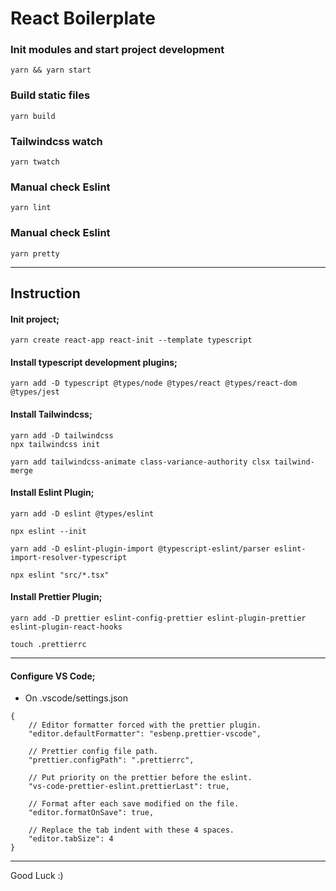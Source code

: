 # React Boilerplate

### Init modules and start project development

```
yarn && yarn start
```

### Build static files

```
yarn build
```

### Tailwindcss watch

```
yarn twatch
```

### Manual check Eslint

```
yarn lint
```

### Manual check Eslint

```
yarn pretty
```

---

## Instruction

#### Init project;

```
yarn create react-app react-init --template typescript
```

#### Install typescript development plugins;

```
yarn add -D typescript @types/node @types/react @types/react-dom @types/jest

```

#### Install Tailwindcss;

```
yarn add -D tailwindcss
npx tailwindcss init

yarn add tailwindcss-animate class-variance-authority clsx tailwind-merge
```

#### Install Eslint Plugin;

```
yarn add -D eslint @types/eslint

npx eslint --init

yarn add -D eslint-plugin-import @typescript-eslint/parser eslint-import-resolver-typescript

npx eslint "src/*.tsx"
```

#### Install Prettier Plugin;

```
yarn add -D prettier eslint-config-prettier eslint-plugin-prettier eslint-plugin-react-hooks

touch .prettierrc
```

---

#### Configure VS Code;

-   On .vscode/settings.json

```
{
    // Editor formatter forced with the prettier plugin.
    "editor.defaultFormatter": "esbenp.prettier-vscode",

    // Prettier config file path.
    "prettier.configPath": ".prettierrc",

    // Put priority on the prettier before the eslint.
    "vs-code-prettier-eslint.prettierLast": true,

    // Format after each save modified on the file.
    "editor.formatOnSave": true,

    // Replace the tab indent with these 4 spaces.
    "editor.tabSize": 4
}
```

---

Good Luck :)
